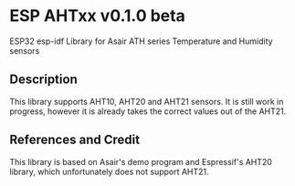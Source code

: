# ESP AHTxx v0.1.0 beta #

ESP32 esp-idf Library for Asair ATH series Temperature and Humidity sensors

## Description

This library supports AHT10, AHT20 and AHT21 sensors.
It is still work in progress, however it is already takes the correct values out of the AHT21.

## References and Credit

This library is based on Asair's demo program and Espressif's AHT20 library, which unfortunately does not support AHT21.
